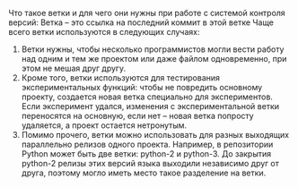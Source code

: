 Что такое ветки и для чего они нужны при работе с системой контроля версий:
Ветка – это ссылка на последний коммит в этой ветке
Чаще всего ветки используются в следующих случаях:

1. Ветки нужны, чтобы несколько программистов могли вести работу над одним и тем же проектом или даже файлом одновременно, 
при этом не мешая друг другу.
2. Кроме того, ветки используются для тестирования экспериментальных функций: 
чтобы не повредить основному проекту, создается новая ветка специально для экспериментов. 
Если эксперимент удался, изменения с экспериментальной ветки переносятся на основную, если нет – новая ветка попросту удаляется, а проект остается нетронутым.
3. Помимо прочего, ветки можно использовать для разных выходящих параллельно релизов одного проекта. Например, в репозитории Python может быть две ветки: python-2 и python-3. 
До закрытия python-2 релизы этих версий языка выходили независимо друг от друга, поэтому могло иметь место такое разделение на ветки.